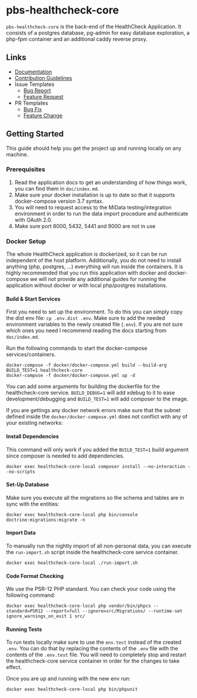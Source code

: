 # pbs-healthcheck-core

`pbs-healthcheck-core` is the back-end of the HealthCheck Application. 
It consists of a postgres database, pg-admin for easy database exploration, a php-fpm container 
and an additional caddy reverse proxy.

## Links

- [Documentation](docs/index.md)
- [Contribution Guidelines](.github/contributing.md)
- Issue Templates
    - [Bug Report](.github/ISSUE_TEMPLATE/bug-report.md)
    - [Feature Request](.github/ISSUE_TEMPLATE/feature-request.md)
- PR Templates
    - [Bug Fix](.github/PULL_REQUEST_TEMPLATE/bug-fix.md)
    - [Feature Change](.github/PULL_REQUEST_TEMPLATE/feature-change.md)

## Getting Started

This guide should help you get the project up and running locally on any machine. 

### Prerequisites
1. Read the application docs to get an understanding of how things work, you can find them in `doc/index.md`.
2. Make sure your docker installation is up to date so that it supports docker-compose version 3.7 syntax.
3. You will need to request access to the MiData testing/integration environment in order to run the data import 
   procedure and authenticate with OAuth 2.0. 
4. Make sure port 8000, 5432, 5441 and 9000 are not in use

### Docker Setup

The whole HealthCheck application is dockerized, so it can be run independent of the host platform. 
Additionally, you do not need to install anything (php, postgres, ...) everything will run inside the containers. 
It is highly recommended that you run this application with docker and docker-compose we will not provide any additional 
guides for running the application without docker or with local php/postgres installations.

#### Build & Start Services

First you need to set up the environment. To do this you can simply copy the dist env file: `cp .env.dist .env`.
Make sure to add the needed environment variables to the newly created file (`.env`). 
If you are not sure which ones you need I recommend reading the docs starting from `doc/index.md`.

Run the following commands to start the docker-compose services/containers.

```shell script
docker-compose -f docker/docker-compose.yml build --build-arg BUILD_TEST=1 healthcheck-core
docker-compose -f docker/docker-compose.yml up -d
```

You can add some arguments for building the dockerfile for the healthcheck-core service. `BUILD_DEBUG=1` will add 
xdebug to it to ease development/debugging and `BUILD_TEST=1` will add composer to the image.

If you are gettings any docker network errors make sure that the subnet defined inside the `docker/docker-compose.yml`
does not conflict with any of your existing networks:

#### Install Dependencies

This command will only work if you added the `BUILD_TEST=1` build argument since composer is needed to add dependencies.

`docker exec healthcheck-core-local composer install --no-interaction --no-scripts`

#### Set-Up Database

Make sure you execute all the migrations so the schema and tables are in sync with the entities:

`docker exec healthcheck-core-local php bin/console doctrine:migrations:migrate -n`

#### Import Data

To manually run the nightly import of all non-personal data, you can execute the `run-import.sh` script inside the
healthcheck-core service container.

`docker exec healthcheck-core-local ./run-import.sh`

#### Code Format Checking

We use the PSR-12 PHP standard. You can check your code using the following command:

`docker exec healthcheck-core-local php vendor/bin/phpcs --standard=PSR12 --report=full --ignore=src/Migrations/ --runtime-set ignore_warnings_on_exit 1 src/`

#### Running Tests

To run tests locally make sure to use the `env.test` instead of the created `.env`. You can do that by replacing the
contents of the `.env` file with the contents of the `.env.test` file. You will need to completely stop and 
restart the healthcheck-core service container in order for the changes to take effect.

Once you are up and running with the new env run:

`docker exec healthcheck-core-local php bin/phpunit`